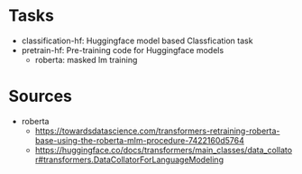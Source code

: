 # Tasks
* classification-hf: Huggingface model based Classfication task
* pretrain-hf: Pre-training code for Huggingface models
    * roberta: masked lm training

# Sources
* roberta
    * https://towardsdatascience.com/transformers-retraining-roberta-base-using-the-roberta-mlm-procedure-7422160d5764
    * https://huggingface.co/docs/transformers/main_classes/data_collator#transformers.DataCollatorForLanguageModeling